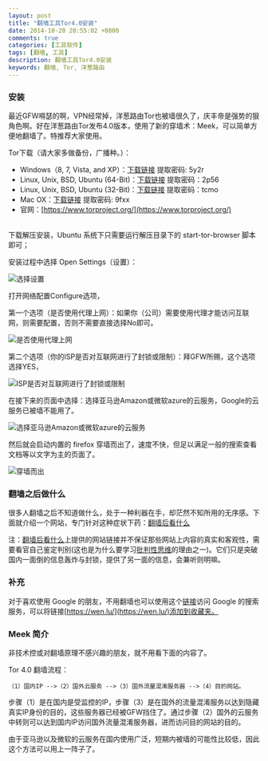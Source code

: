 ```yaml
---
layout: post
title: "翻墙工具Tor4.0安装"
date: 2014-10-20 20:55:02 +0800
comments: true
categories: [工具软件]
tags: [翻墙, 工具]
description: 翻墙工具Tor4.0安装
keywords: 翻墙, Tor, 洋葱路由
---
```


### 安装

最近GFW嘚瑟的啊，VPN经常掉，洋葱路由Tor也被墙很久了，庆丰帝是强势的狠角色啊。好在洋葱路由Tor发布4.0版本，使用了新的穿墙术：Meek，可以简单方便地翻墙了。特推荐大家使用。

<!--more-->
Tor下载（请大家多做备份，广播种。）：

* Windows（8, 7, Vista, and XP）：[下载链接](http://pan.baidu.com/s/1pJqLPdp) 提取密码: 5y2r
* Linux, Unix, BSD, Ubuntu (64-Bit)：[下载链接](http://pan.baidu.com/s/1kTspWhT) 提取密码：2p56
* Linux, Unix, BSD, Ubuntu (32-Bit)：[下载链接](http://pan.baidu.com/s/1pJjuu8r) 提取密码：tcmo
* Mac OX：[下载链接](http://pan.baidu.com/s/1mg1bwHM) 提取密码: 9fxx
* 官网：[https://www.torproject.org/](https://www.torproject.org/)

<br/>
下载解压安装，Ubuntu 系统下只需要运行解压目录下的 start-tor-browser 脚本即可；

安装过程中选择 Open Settings（设置）：

![选择设置](http://i.imgur.com/OlnbPUL.png?1)

打开网络配置Configure选项，

第一个选项（是否使用代理上网）：如果你（公司）需要使用代理才能访问互联网，则需要配置，否则不需要直接选择No即可。

![是否使用代理上网](http://i.imgur.com/84Jg3UE.png?1)

第二个选项（你的ISP是否对互联网进行了封锁或限制）：拜GFW所赐，这个选项选择YES，

![ISP是否对互联网进行了封锁或限制](http://i.imgur.com/cJwJf0h.png?1)

在接下来的页面中选择：选择亚马逊Amazon或微软azure的云服务，Google的云服务已被墙不能用了。

![选择亚马逊Amazon或微软azure的云服务](http://i.imgur.com/rE1zdUX.png?1)

然后就会启动内置的 firefox 穿墙而出了，速度不快，但足以满足一般的搜索查看文档等以文字为主的页面了。

![穿墙而出](http://i.imgur.com/VqRuhJX.png?1)

### 翻墙之后做什么

很多人翻墙之后不知道做什么，处于一种利器在手，却茫然不知所用的无序感。下面就介绍一个网站，专门针对这种症状下药：[翻墙后看什么](http://fanqianghou.com/)

注：[翻墙后看什么](http://fanqianghou.com/)上提供的网站链接并不保证那些网站上内容的真实和客观性，需要看官自己鉴定判别(这也是为什么要学习[批判性思维](http://kesalin.github.io/blog/2014/10/12/critical-thinking/)的理由之一)。它们只是突破国内一面倒的信息轰炸与封锁，提供了另一面的信息，会兼听则明嘛。

### 补充
对于喜欢使用 Google 的朋友，不用翻墙也可以使用这个[链接](https://wen.lu/)访问 Google 的搜索服务，可以将链接[https://wen.lu/](https://wen.lu/)添加到收藏夹。

### Meek 简介

非技术控或对翻墙原理不感兴趣的朋友，就不用看下面的内容了。

Tor 4.0 翻墙流程：

    （1）国内IP -->（2）国外云服务 -->（3）国外流量混淆服务器 -->（4）目的网站。

步骤（1）是在国内是受监控的IP，步骤（3）是在国外的流量混淆服务以达到隐藏真实IP身份的目的，这些服务器已经被GFW挡住了。通过步骤（2）国外的云服务中转则可以达到国内IP访问国外流量混淆服务器，进而访问目的网站的目的。

由于亚马逊以及微软的云服务在国内使用广泛，短期内被墙的可能性比较低，因此这个方法可以用上一阵子了。
